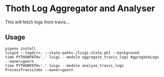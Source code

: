 # Thoth Log Aggregator and Analyser

This will fetch logs from travis...

## Usage

```shell
pipenv install
luigid --logdir=. --state-path=./luigi-state.pkl --background
time PYTHONPATH='.' luigi --module aggregate_travis_logs AggregateLogs --owner=goern
time PYTHONPATH='.' luigi --module analyse_travis_logs ProcessTravisJobs --owner=goern

```